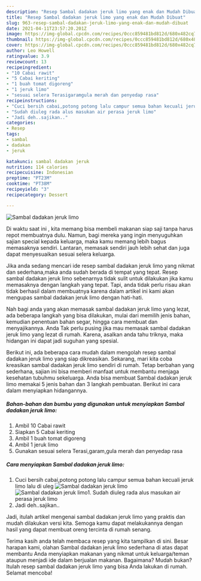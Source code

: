 ```yaml
---
description: "Resep Sambal dadakan jeruk limo yang enak dan Mudah Dibuat"
title: "Resep Sambal dadakan jeruk limo yang enak dan Mudah Dibuat"
slug: 963-resep-sambal-dadakan-jeruk-limo-yang-enak-dan-mudah-dibuat
date: 2021-04-11T23:57:20.201Z
image: https://img-global.cpcdn.com/recipes/0ccc859481bd812d/680x482cq70/sambal-dadakan-jeruk-limo-foto-resep-utama.jpg
thumbnail: https://img-global.cpcdn.com/recipes/0ccc859481bd812d/680x482cq70/sambal-dadakan-jeruk-limo-foto-resep-utama.jpg
cover: https://img-global.cpcdn.com/recipes/0ccc859481bd812d/680x482cq70/sambal-dadakan-jeruk-limo-foto-resep-utama.jpg
author: Leo Howell
ratingvalue: 3.9
reviewcount: 13
recipeingredient:
- "10 Cabai rawit"
- "5 Cabai keriting"
- "1 buah tomat digoreng"
- "1 jeruk limo"
- "sesuai selera Terasigaramgula merah dan penyedap rasa"
recipeinstructions:
- "Cuci bersih cabai,potong potong lalu campur semua bahan kecuali jeruk limo lalu di uleg"
- "Sudah diuleg rada alus masukan air perasa jeruk limo"
- "Jadi deh..sajikan.."
categories:
- Resep
tags:
- sambal
- dadakan
- jeruk

katakunci: sambal dadakan jeruk 
nutrition: 114 calories
recipecuisine: Indonesian
preptime: "PT23M"
cooktime: "PT38M"
recipeyield: "3"
recipecategory: Dessert

---
```



![Sambal dadakan jeruk limo](https://img-global.cpcdn.com/recipes/0ccc859481bd812d/680x482cq70/sambal-dadakan-jeruk-limo-foto-resep-utama.jpg)

Di waktu  saat ini , kita memang bisa membeli makanan siap saji tanpa harus repot membuatnya dulu. Namun, bagi mereka yang ingin menyuguhkan sajian special kepada keluarga, maka kamu memang lebih bagus memasaknya sendiri. Lantaran, memasak sendiri jauh lebih sehat dan juga dapat menyesuaikan sesuai selera keluarga.

Jika anda sedang mencari ide resep sambal dadakan jeruk limo yang nikmat dan sederhana,maka anda sudah berada di tempat yang tepat. Resep sambal dadakan jeruk limo  sebenarnya tidak sulit untuk dilakukan jika kamu memasaknya dengan langkah yang tepat. Tapi, anda tidak perlu risau akan tidak berhasil dalam membuatnya 
karena dalam artikel ini kami akan mengupas sambal dadakan jeruk limo dengan hati-hati.  



Nah bagi anda yang akan memasak sambal dadakan jeruk limo yang lezat, ada beberapa langkah yang bisa dilakukan, mulai dari memilih jenis bahan, kemudian penentuan bahan segar, hingga cara membuat dan menyajikannya. Anda Tak perlu pusing jika mau memasak sambal dadakan jeruk limo yang lezat di rumah. Karena, asalkan anda  tahu triknya, maka hidangan ini dapat jadi suguhan yang spesial.

Berikut ini, ada beberapa cara mudah dalam mengolah resep sambal dadakan jeruk limo yang siap dikreasikan. Sekarang, mari kita coba kreasikan sambal dadakan jeruk limo sendiri di rumah. Tetap berbahan yang sederhana, sajian ini bisa memberi manfaat untuk membantu menjaga kesehatan tubuhmu sekeluarga. Anda bisa membuat Sambal dadakan jeruk limo memakai 5 jenis bahan dan 3 langkah pembuatan. Berikut ini cara dalam menyiapkan hidangannya.

<!--inarticleads1-->

##### Bahan-bahan dan bumbu yang digunakan untuk menyiapkan Sambal dadakan jeruk limo:

1. Ambil 10 Cabai rawit
1. Siapkan 5 Cabai keriting
1. Ambil 1 buah tomat digoreng
1. Ambil 1 jeruk limo
1. Gunakan sesuai selera Terasi,garam,gula merah dan penyedap rasa




<!--inarticleads2-->

##### Cara menyiapkan Sambal dadakan jeruk limo:

1. Cuci bersih cabai,potong potong lalu campur semua bahan kecuali jeruk limo lalu di uleg
<img src="https://img-global.cpcdn.com/steps/b1cc6bc3111040a7/160x128cq70/sambal-dadakan-jeruk-limo-langkah-memasak-1-foto.jpg" alt="Sambal dadakan jeruk limo"><img src="https://img-global.cpcdn.com/steps/fe0554fb2b7130e0/160x128cq70/sambal-dadakan-jeruk-limo-langkah-memasak-1-foto.jpg" alt="Sambal dadakan jeruk limo">1. Sudah diuleg rada alus masukan air perasa jeruk limo
1. Jadi deh..sajikan..




Jadi, itulah artikel mengenai  sambal dadakan jeruk limo  yang praktis dan mudah dilakukan versi kita. Semoga kamu dapat melakukannya dengan hasil yang dapat membuat oreng tercinta di rumah senang. 

Terima kasih anda telah membaca resep yang kita tampilkan di sini. Besar harapan kami, olahan  Sambal dadakan jeruk limo sederhana di atas dapat membantu Anda menyiapkan makanan yang nikmat untuk keluarga/teman ataupun menjadi ide dalam berjualan makanan. Bagaimana? Mudah bukan? Itulah resep sambal dadakan jeruk limo yang bisa Anda lakukan di rumah. Selamat mencoba!

